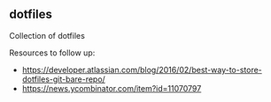 ## dotfiles

Collection of dotfiles

Resources to follow up:

* https://developer.atlassian.com/blog/2016/02/best-way-to-store-dotfiles-git-bare-repo/
* https://news.ycombinator.com/item?id=11070797
